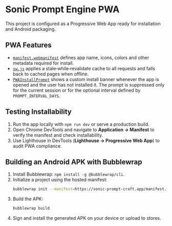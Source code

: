 # Sonic Prompt Engine PWA

This project is configured as a Progressive Web App ready for installation and Android packaging.

## PWA Features
- [`manifest.webmanifest`](public/manifest.webmanifest) defines app name, icons, colors and other metadata required for install.
- [`sw.js`](public/sw.js) applies a stale‑while‑revalidate cache to all requests and falls back to cached pages when offline.
- [`PWAInstallPrompt`](src/components/PWAInstallPrompt.tsx) shows a custom install banner whenever the app is opened and the user has not installed it. The prompt is suppressed only for the current session or for the optional interval defined by `PROMPT_INTERVAL_DAYS`.

## Testing Installability
1. Run the app locally with `npm run dev` or serve a production build.
2. Open Chrome DevTools and navigate to **Application → Manifest** to verify the manifest and check installability.
3. Use Lighthouse in DevTools (**Lighthouse → Progressive Web App**) to audit PWA compliance.

## Building an Android APK with Bubblewrap
1. Install Bubblewrap: `npm install -g @bubblewrap/cli`.
2. Initialize a project using the hosted manifest:
   ```bash
   bubblewrap init --manifest=https://sonic-prompt-craft.app/manifest.webmanifest
   ```
3. Build the APK:
   ```bash
   bubblewrap build
   ```
4. Sign and install the generated APK on your device or upload to stores.

